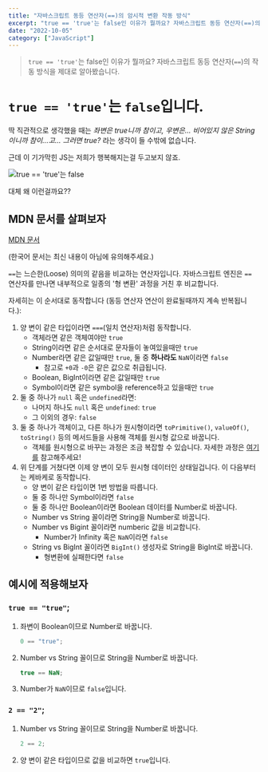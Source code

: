 ```yaml
---
title: "자바스크립트 동등 연산자(==)의 암시적 변환 작동 방식"
excerpt: "true == 'true'는 false인 이유가 뭘까요? 자바스크립트 동등 연산자(==)의 작동 방식을 제대로 알아봤습니다."
date: "2022-10-05"
category: ["JavaScript"]
---
```


> `true == 'true'`는 false인 이유가 뭘까요? 자바스크립트 동등 연산자(`==`)의 작동 방식을 제대로 알아봤습니다.

# `true == 'true'`는 `false`입니다.

딱 직관적으로 생각했을 때는 _좌변은 true니까 참이고, 우변은... 비어있지 않은 String이니까 참이...고... 그러면 true?_ 라는 생각이 들 수밖에 없습니다.

근데 이 기가막힌 JS는 저희가 행복해지는걸 두고보지 않죠.

![true == 'true'는 false](<../static/img/자바스크립트_동등_연산자(==)의_암시적_변환_작동_방식/아니_왜_이게_false야.png>)

대체 왜 이런걸까요??

## MDN 문서를 살펴보자

[MDN 문서](https://developer.mozilla.org/en-US/docs/Web/JavaScript/Equality_comparisons_and_sameness)

(한국어 문서는 최신 내용이 아님에 유의해주세요.)

`==`는 느슨한(Loose) 의미의 같음을 비교하는 연산자입니다. 자바스크립트 엔진은 `==` 연산자를 만나면 내부적으로 일종의 '형 변환' 과정을 거친 후 비교합니다.

자세히는 이 순서대로 동작합니다 (동등 연산자 연산이 완료될때까지 계속 반복됩니다.):

1. 양 변이 같은 타입이라면 `===`(일치 연산자)처럼 동작합니다.
   - 객체라면 같은 객체여야만 `true`
   - String이라면 같은 순서대로 문자들이 놓여있을때만 `true`
   - Number라면 같은 값일때만 `true`, 둘 중 **하나라도** `NaN`이라면 `false`
     - 참고로 `+0`과 `-0`은 같은 값으로 취급됩니다.
   - Boolean, BigInt이라면 같은 값일때만 `true`
   - Symbol이라면 같은 symbol을 reference하고 있을때만 `true`
2. 둘 중 하나가 `null` 혹은 `undefined`라면:
   - 나머지 하나도 `null` 혹은 `undefined`: `true`
   - 그 이외의 경우: `false`
3. 둘 중 하나가 객체이고, 다른 하나가 원시형이라면 `toPrimitive()`, `valueOf()`, `toString()` 등의 메서드들을 사용해 객체를 원시형 값으로 바꿉니다.
   - 객체를 원시형으로 바꾸는 과정은 조금 복잡할 수 있습니다. 자세한 과정은 [여기를](https://ko.javascript.info/object-toprimitive) 참고해주세요!
4. 위 단계를 거쳤다면 이제 양 변이 모두 원시형 데이터인 상태일겁니다. 이 다음부터는 케바케로 동작합니다.
   - 양 변이 같은 타입이면 1번 방법을 따릅니다.
   - 둘 중 하나만 Symbol이라면 `false`
   - 둘 중 하나만 Boolean이라면 Boolean 데이터를 Number로 바꿉니다.
   - Number vs String 꼴이라면 String을 Number로 바꿉니다.
   - Number vs Bigint 꼴이라면 numberic 값을 비교합니다.
     - Number가 Infinity 혹은 `NaN`이라면 `false`
   - String vs BigInt 꼴이라면 `BigInt()` 생성자로 String을 BigInt로 바꿉니다.
     - 형변환에 실패한다면 `false`

## 예시에 적용해보자

### `true == "true"`;

1. 좌변이 Boolean이므로 Number로 바꿉니다.
   ```js
   0 == "true";
   ```
2. Number vs String 꼴이므로 String을 Number로 바꿉니다.
   ```js
   true == NaN;
   ```
3. Number가 `NaN`이므로 `false`입니다.

### `2 == "2"`;

1. Number vs String 꼴이므로 String을 Number로 바꿉니다.
   ```js
   2 == 2;
   ```
2. 양 변이 같은 타입이므로 값을 비교하면 `true`입니다.
